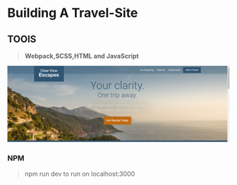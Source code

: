 # Building A Travel-Site

## TOOlS

> **Webpack,SCSS,HTML and JavaScript**

![screenshot](/app/assets/images/Screenshot.png)

### NPM

>npm run dev to run on localhost:3000
